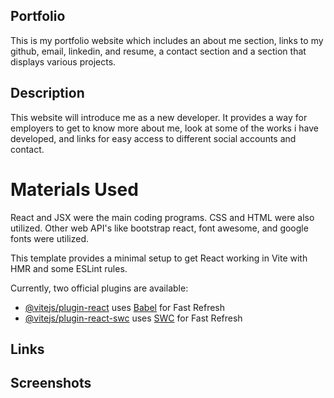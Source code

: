 ## Portfolio
This is my portfolio website which includes an about me section, links to my github, email, linkedin, and resume, a contact section and a section that displays various projects. 

## Description
This website will introduce me as a new developer. It provides a way for employers to get to know more about me, look at some of the works i have developed, and links for easy access to different social accounts and contact. 

# Materials Used 

React and JSX were the main coding programs. CSS and HTML were also utilized. Other web API's like bootstrap react, font awesome, and google fonts were utilized. 

This template provides a minimal setup to get React working in Vite with HMR and some ESLint rules.

Currently, two official plugins are available:

- [@vitejs/plugin-react](https://github.com/vitejs/vite-plugin-react/blob/main/packages/plugin-react/README.md) uses [Babel](https://babeljs.io/) for Fast Refresh
- [@vitejs/plugin-react-swc](https://github.com/vitejs/vite-plugin-react-swc) uses [SWC](https://swc.rs/) for Fast Refresh


## Links 


## Screenshots

